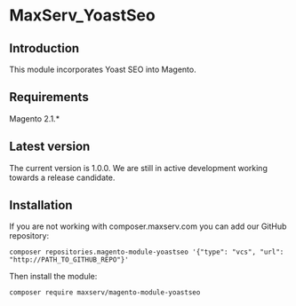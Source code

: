 # MaxServ_YoastSeo

## Introduction
This module incorporates Yoast SEO into Magento. 

## Requirements
Magento 2.1.*

## Latest version
The current version is 1.0.0. 
We are still in active development working towards a release candidate.

## Installation
If you are not working with composer.maxserv.com you can add our GitHub repository:

```composer repositories.magento-module-yoastseo '{"type": "vcs", "url": "http://PATH_TO_GITHUB_REPO"}'```

Then install the module:

```composer require maxserv/magento-module-yoastseo```

